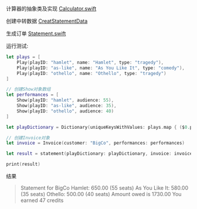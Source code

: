 
计算器的抽象类及实现
[Calculator.swift](Calculator.swift)

创建中转数据
[CreatStatementData](CreatStatementData.swift)

生成订单
[Statement.swift](Statement.swift)

运行测试:

```Swift
let plays = [
    Play(playID: "hamlet", name: "Hamlet", type: "tragedy"),
    Play(playID: "as-like", name: "As You Like It", type: "comedy"),
    Play(playID: "othello", name: "Othello", type: "tragedy")
]

// 创建Show对象数组
let performances = [
    Show(playID: "hamlet", audience: 55),
    Show(playID: "as-like", audience: 35),
    Show(playID: "othello", audience: 40)
]

let playDictionary = Dictionary(uniqueKeysWithValues: plays.map { ($0.playID, $0) })

// 创建Invoice对象
let invoice = Invoice(customer: "BigCo", performances: performances)

let result = statement(playDictionary: playDictionary, invoice: invoice)

print(result)
```

结果

> Statement for BigCo
> Hamlet: 650.00 (55 seats)
> As You Like It: 580.00 (35 seats)
> Othello: 500.00 (40 seats)
> Amount owed is 1730.00
> You earned 47 credits
